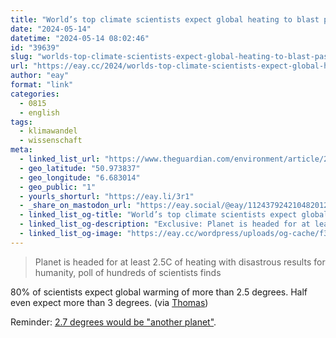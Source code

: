 ```yaml
---
title: "World’s top climate scientists expect global heating to blast past 1.5C target"
date: "2024-05-14"
datetime: "2024-05-14 08:02:46"
id: "39639"
slug: "worlds-top-climate-scientists-expect-global-heating-to-blast-past-1-5c-target"
url: "https://eay.cc/2024/worlds-top-climate-scientists-expect-global-heating-to-blast-past-1-5c-target/"
author: "eay"
format: "link"
categories:
  - 0815
  - english
tags:
  - klimawandel
  - wissenschaft
meta:
  - linked_list_url: "https://www.theguardian.com/environment/article/2024/may/08/world-scientists-climate-failure-survey-global-temperature"
  - geo_latitude: "50.973837"
  - geo_longitude: "6.683014"
  - geo_public: "1"
  - yourls_shorturl: "https://eay.li/3r1"
  - _share_on_mastodon_url: "https://eay.social/@eay/112437924210482012"
  - linked_list_og-title: "World’s top climate scientists expect global heating to blast past 1.5C target"
  - linked_list_og-description: "Exclusive: Planet is headed for at least 2.5C of heating with disastrous results for humanity, poll of hundreds of scientists finds"
  - linked_list_og-image: "https://eay.cc/wordpress/uploads/og-cache/f31fec30ef65923d81c6cf9f7469d66c.webp"
---
```


> Planet is headed for at least 2.5C of heating with disastrous results for humanity, poll of hundreds of scientists finds

80% of scientists expect global warming of more than 2.5 degrees. Half even expect more than 3 degrees. (via [Thomas](https://gigold.me/blog/wochenendliste-5))

Reminder: [2.7 degrees would be "another planet"](https://eay.cc/2021/klimaforscher-johan-rockstroem-erderhitzung-von-27-grad-waere-ein-anderer-planet/).
